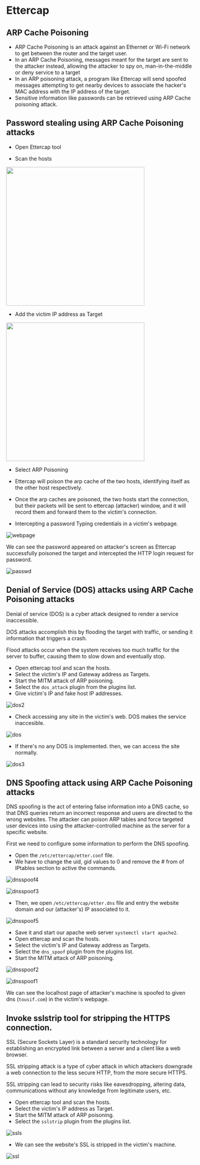 # Ettercap
## ARP Cache Poisoning
- ARP Cache Poisoning is an attack against an Ethernet or Wi-Fi network to get between the router and the target user.
- In an ARP Cache Poisoning, messages meant for the target are sent to the attacker instead, allowing the attacker to spy on, man-in-the-middle or deny service to a target
- In an ARP poisoning attack, a program like Ettercap will send spoofed messages attempting to get nearby devices to associate the hacker's MAC address with the IP address of the target.
- Sensitive information like passwords can be retrieved using ARP Cache poisoning attack.
## Password stealing using ARP Cache Poisoning attacks
- Open Ettercap tool

- Scan the hosts
<img src="https://user-images.githubusercontent.com/33444140/227280184-f1f40ec1-0382-45ee-b2d6-6b58ef7db4ad.png" height=370>

- Add the victim IP address as Target
<img src="https://user-images.githubusercontent.com/33444140/227280810-1d61df20-81e1-4b99-965e-247089dd9fbb.png" height=370>

- Select ARP Poisoning
- Ettercap will poison the arp cache of the
 two hosts, identifying itself as the other host respectively.
- Once the arp caches are poisoned, the two hosts start the connection, but
 their packets will be sent to ettercap (attacker) window, and it will record them and forward them to the victim's connection.

- Intercepting a password
 Typing credentials in a victim's webpage.

![webpage](https://user-images.githubusercontent.com/33444140/227282575-5bed5de9-e279-47c1-8964-03674055cdb4.png)

We can see the password appeared on attacker's screen as Ettercap successfully poisoned the target and intercepted the HTTP login request for password.

![passwd](https://user-images.githubusercontent.com/33444140/227282877-4becbe59-7072-4281-9209-2e1a46dcd772.png)

## Denial of Service (DOS) attacks using ARP Cache Poisoning attacks

Denial of service (DOS) is a cyber attack designed to render a service inaccessible.

DOS attacks accomplish this by flooding the target with traffic, or sending it information that triggers a crash.

Flood attacks occur when the system receives too much traffic for the server to buffer, causing them to slow down and eventually stop.

- Open ettercap tool and scan the hosts.
- Select the victim's IP and Gateway address as Targets.
- Start the MITM attack of ARP poisoning.
- Select the `dos_attack` plugin from the plugins list.
- Give victim's IP and fake host IP addresses.

![dos2](https://user-images.githubusercontent.com/33444140/227770389-2ebc7569-e380-4888-b891-4ca882166a77.png)

- Check accessing any site in the victim's web. DOS makes the service inaccesible.

![dos](https://user-images.githubusercontent.com/33444140/227770561-20c7b3c4-8087-408e-bbb6-21671165ca99.png)

- If there's no any DOS is implemented. then, we can access the site normally.

![dos3](https://user-images.githubusercontent.com/33444140/227770698-33bf4815-8cb4-4f27-a1dc-1d3793683723.png)
 
## DNS Spoofing attack using ARP Cache Poisoning attacks
 DNS spoofing is the act of entering false information into a DNS cache, so that DNS queries return an incorrect response and users are directed to the wrong websites.
 The attacker can poison ARP tables and force targeted user devices into using the attacker-controlled machine as the server for a specific website.
 
 First we need to configure some information to perform the DNS spoofing.
 - Open the `/etc/ettercap/etter.conf` file.
 - We have to change the uid, gid values to 0 and remove the # from of IPtables section to active the commands.
 
 ![dnsspoof4](https://user-images.githubusercontent.com/33444140/227757608-b039d48f-2cff-4f52-802c-954845322775.png)

![dnsspoof3](https://user-images.githubusercontent.com/33444140/227757632-62afa7cb-be5b-432c-b005-418716c47b9f.png)
- Then, we open `/etc/ettercap/etter.dns` file and entry the website domain and our (attacker's) IP associated to it.

![dnsspoof5](https://user-images.githubusercontent.com/33444140/227757716-01f01e6f-c9df-430b-b30b-a288ddfb2d66.png)

- Save it and start our apache web server `systemctl start apache2`.
- Open ettercap and scan the hosts.
- Select the victim's IP and Gateway address as Targets.
- Select the `dns_spoof` plugin from the plugins list.
- Start the MITM attack of ARP poisoning.

![dnsspoof2](https://user-images.githubusercontent.com/33444140/227757848-fb2ec0fb-45ea-47ef-83b1-6088a0c543b0.png)

![dnsspoof1](https://user-images.githubusercontent.com/33444140/227757854-a00b82e1-3492-41d7-92f2-82532c727f88.png)

We can see the localhost page of attacker's machine is spoofed to given dns (`tousif.com`) in the victim's webpage.

## Invoke sslstrip tool for stripping the HTTPS connection.

SSL (Secure Sockets Layer) is a standard security technology for establishing an encrypted link between a server and a client like a web browser.

SSL stripping attack is a type of cyber attack in which attackers downgrade a web connection to the less secure HTTP, from the more secure HTTPS.

SSL stripping can lead to security risks like eavesdropping, altering data, communications without any knowledge from legitimate users, etc.

- Open ettercap tool and scan the hosts.
- Select the victim's IP address as Target.
- Start the MITM attack of ARP poisoning.
- Select the `sslstrip` plugin from the plugins list.

![ssls](https://user-images.githubusercontent.com/33444140/227933924-1b3148b3-a46d-440c-a2d7-476e035a5917.png)

- We can see the website's SSL is stripped in the victim's machine.

![ssl](https://user-images.githubusercontent.com/33444140/227934370-5d456553-8d28-4f17-9d69-396ce037aa2a.png)
